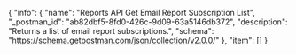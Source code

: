{
  "info": {
    "name": "Reports API Get Email Report Subscription List",
    "_postman_id": "ab82dbf5-8fd0-426c-9d09-63a5146db372",
    "description": "Returns a list of email report subscriptions.",
    "schema": "https://schema.getpostman.com/json/collection/v2.0.0/"
  },
  "item": []
}